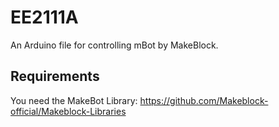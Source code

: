 # EE2111A

An Arduino file for controlling mBot by MakeBlock.

## Requirements
You need the MakeBot Library: https://github.com/Makeblock-official/Makeblock-Libraries
